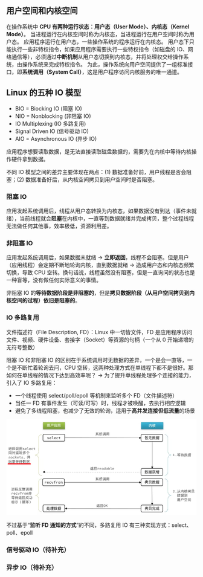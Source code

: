 ## 用户空间和内核空间

在操作系统中 **CPU 有两种运行状态：用户态（User Mode）、内核态（Kernel Mode）**。
当进程运行在内核空间时称为内核态，当进程运行在用户空间时称为用户态。
应用程序运行在用户态，一些操作系统的程序运行在内核态。
用户态下只能执行一些非特权指令，如果应用程序需要执行一些特权指令（如磁盘的 IO、网络通信等），必须通过**中断机制**从用户态切换到内核态，并将处理权交给操作系统，由操作系统来完成特权指令。
为此，操作系统向用户空间提供了一组标准接口，即**系统调用（System Call）**，这是用户程序访问内核服务的唯一通道。

## Linux 的五种 IO 模型

- BIO = Biocking IO (阻塞 IO)
- NIO = Nonblocking (非阻塞 IO)
- IO Multiplexing (IO 多路复用)
- Signal Driven IO (信号驱动 IO)
- AIO = Asynchronous IO (异步 IO)

应用程序想要读取数据，是无法直接读取磁盘数据的，需要先在内核中等待内核操作硬件拿到数据。

不同 IO 模型之间的差异主要体现在两点：(1) 数据准备好前，用户线程是否会阻塞；(2) 数据准备好后，从内核空间拷贝到用户空间时是否阻塞。

### 阻塞 IO

应用发起系统调用后，线程从用户态转换为内核态，如果数据没有到达（事件未就绪），当前线程就会**阻塞**在内核中，一直等到数据就绪并完成拷贝，整个过程线程无法做任何其他事，效率极低，资源利用差。

### 非阻塞 IO

应用发起系统调用后，如果数据未就绪 -> **立即返回**，线程不会阻塞。但是用户（应用线程）会定期不断地轮询内核，直到数据就绪 -> 造成用户态和内核态频繁切换，导致 CPU 空转。换句话说，线程虽然没有阻塞，但是一直询问的状态也是一种盲等，没有做任何实际意义的事情。

非阻塞 IO 的**等待数据阶段是非阻塞的**，但是**拷贝数据阶段（从用户空间拷贝到内核空间的过程）依旧是阻塞的**。

### IO 多路复用

文件描述符（File Description, FD）：Linux 中一切皆文件，FD 是应用程序访问文件、视频、硬件设备、套接字（Socket）等资源的句柄（一个从 0 开始递增的无符号整数）

阻塞 IO 和非阻塞 IO 的区别在于系统调用时无数据的差异，一个是会一直等，一个是不断忙着轮询去问，CPU 空转，这两种处理方式在单线程下都不是很好。那如何在单线程的情况下达到高效率呢？
-> 为了提升单线程处理多个连接的能力，引入了 IO 多路复用：

- 一个线程使用 select/poll/epoll 等机制来监听多个 FD（文件描述符）
- 当任一 FD 有事件发生（可读/可写）时，线程才被唤醒，去执行相应逻辑
- 避免了多线程阻塞，也减少了无效的轮询，适用于**高并发连接但低流量**的场景

![alt text](image.png)

不过基于“**监听 FD 通知的方式**”的不同，多路复用 IO 有三种实现方式：select、poll、epoll

### 信号驱动 IO（待补充）

### 异步 IO（待补充）